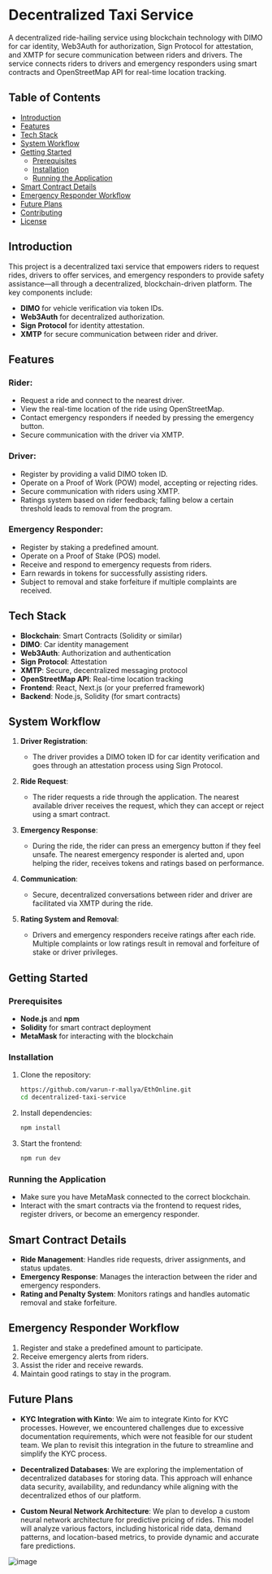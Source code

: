 # Decentralized Taxi Service

A decentralized ride-hailing service using blockchain technology with DIMO for car identity, Web3Auth for authorization, Sign Protocol for attestation, and XMTP for secure communication between riders and drivers. The service connects riders to drivers and emergency responders using smart contracts and OpenStreetMap API for real-time location tracking.

## Table of Contents
- [Introduction](#introduction)
- [Features](#features)
- [Tech Stack](#tech-stack)
- [System Workflow](#system-workflow)
- [Getting Started](#getting-started)
  - [Prerequisites](#prerequisites)
  - [Installation](#installation)
  - [Running the Application](#running-the-application)
- [Smart Contract Details](#smart-contract-details)
- [Emergency Responder Workflow](#emergency-responder-workflow)
- [Future Plans](#future-plans)
- [Contributing](#contributing)
- [License](#license)

## Introduction

This project is a decentralized taxi service that empowers riders to request rides, drivers to offer services, and emergency responders to provide safety assistance—all through a decentralized, blockchain-driven platform. The key components include:

- **DIMO** for vehicle verification via token IDs.
- **Web3Auth** for decentralized authorization.
- **Sign Protocol** for identity attestation.
- **XMTP** for secure communication between rider and driver.

## Features

### Rider:
- Request a ride and connect to the nearest driver.
- View the real-time location of the ride using OpenStreetMap.
- Contact emergency responders if needed by pressing the emergency button.
- Secure communication with the driver via XMTP.

### Driver:
- Register by providing a valid DIMO token ID.
- Operate on a Proof of Work (POW) model, accepting or rejecting rides.
- Secure communication with riders using XMTP.
- Ratings system based on rider feedback; falling below a certain threshold leads to removal from the program.

### Emergency Responder:
- Register by staking a predefined amount.
- Operate on a Proof of Stake (POS) model.
- Receive and respond to emergency requests from riders.
- Earn rewards in tokens for successfully assisting riders.
- Subject to removal and stake forfeiture if multiple complaints are received.

## Tech Stack

- **Blockchain**: Smart Contracts (Solidity or similar)
- **DIMO**: Car identity management
- **Web3Auth**: Authorization and authentication
- **Sign Protocol**: Attestation
- **XMTP**: Secure, decentralized messaging protocol
- **OpenStreetMap API**: Real-time location tracking
- **Frontend**: React, Next.js (or your preferred framework)
- **Backend**: Node.js, Solidity (for smart contracts)

## System Workflow

1. **Driver Registration**:
   - The driver provides a DIMO token ID for car identity verification and goes through an attestation process using Sign Protocol.

2. **Ride Request**:
   - The rider requests a ride through the application. The nearest available driver receives the request, which they can accept or reject using a smart contract.

3. **Emergency Response**:
   - During the ride, the rider can press an emergency button if they feel unsafe. The nearest emergency responder is alerted and, upon helping the rider, receives tokens and ratings based on performance.

4. **Communication**:
   - Secure, decentralized conversations between rider and driver are facilitated via XMTP during the ride.

5. **Rating System and Removal**:
   - Drivers and emergency responders receive ratings after each ride. Multiple complaints or low ratings result in removal and forfeiture of stake or driver privileges.

## Getting Started

### Prerequisites

- **Node.js** and **npm**
- **Solidity** for smart contract deployment
- **MetaMask** for interacting with the blockchain

### Installation

1. Clone the repository:
    ```bash
    https://github.com/varun-r-mallya/EthOnline.git
    cd decentralized-taxi-service
    ```

2. Install dependencies:
    ```bash
    npm install
    ```

3. Start the frontend:
    ```bash
    npm run dev
    ```

### Running the Application

- Make sure you have MetaMask connected to the correct blockchain.
- Interact with the smart contracts via the frontend to request rides, register drivers, or become an emergency responder.

## Smart Contract Details

- **Ride Management**: Handles ride requests, driver assignments, and status updates.
- **Emergency Response**: Manages the interaction between the rider and emergency responders.
- **Rating and Penalty System**: Monitors ratings and handles automatic removal and stake forfeiture.

## Emergency Responder Workflow

1. Register and stake a predefined amount to participate.
2. Receive emergency alerts from riders.
3. Assist the rider and receive rewards.
4. Maintain good ratings to stay in the program.

## Future Plans

- **KYC Integration with Kinto**: We aim to integrate Kinto for KYC processes. However, we encountered challenges due to excessive documentation requirements, which were not feasible for our student team. We plan to revisit this integration in the future to streamline and simplify the KYC process.
  
- **Decentralized Databases**: We are exploring the implementation of decentralized databases for storing data. This approach will enhance data security, availability, and redundancy while aligning with the decentralized ethos of our platform.

- **Custom Neural Network Architecture**: We plan to develop a custom neural network architecture for predictive pricing of rides. This model will analyze various factors, including historical ride data, demand patterns, and location-based metrics, to provide dynamic and accurate fare predictions.

![image](https://github.com/user-attachments/assets/1c24d0ed-8018-4e66-9417-133a0746eff4)
